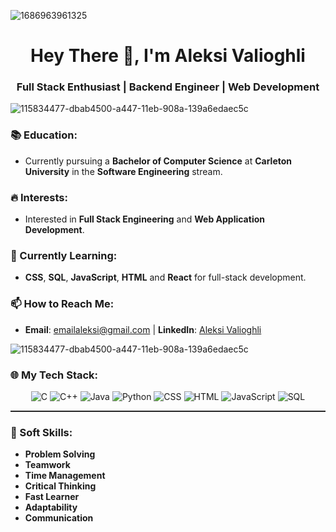 <!-- Banner Image -->
![1686963961325](https://github.com/user-attachments/assets/c3186f8b-e236-41db-8585-bca5fc6bf4c2)

<h1 align="center">Hey There 👋, I'm Aleksi Valioghli</h1>

<!-- Subheader Title -->
<h3 align="center">Full Stack Enthusiast | Backend Engineer | Web Development</h3>

![115834477-dbab4500-a447-11eb-908a-139a6edaec5c](https://github.com/user-attachments/assets/68f02c60-2e3c-4336-a082-4fa80f3e10ed)


### 📚 Education:
- Currently pursuing a **Bachelor of Computer Science** at **Carleton University** in the **Software Engineering** stream.

### 🔥 Interests:
- Interested in **Full Stack Engineering** and **Web Application Development**.

### 🌱 Currently Learning:
- **CSS**, **SQL**, **JavaScript**, **HTML** and **React** for full-stack development.

### 📫 How to Reach Me:
- **Email**: [emailaleksi@gmail.com](mailto:emailaleksi@gmail.com) | **LinkedIn**: [Aleksi Valioghli](https://www.linkedin.com/in/aleksivalioghli/)

![115834477-dbab4500-a447-11eb-908a-139a6edaec5c](https://github.com/user-attachments/assets/68f02c60-2e3c-4336-a082-4fa80f3e10ed)


### 🌐 My Tech Stack:
<p align="center">
  <img src="https://img.shields.io/badge/C-00599C?style=for-the-badge&logo=c&logoColor=white" alt="C" />
  <img src="https://img.shields.io/badge/C++-00599C?style=for-the-badge&logo=cplusplus&logoColor=white" alt="C++" />
  <img src="https://img.shields.io/badge/Java-007396?style=for-the-badge&logo=java&logoColor=white" alt="Java" />
  <img src="https://img.shields.io/badge/Python-3776AB?style=for-the-badge&logo=python&logoColor=white" alt="Python" />
  <img src="https://img.shields.io/badge/CSS-1572B6?style=for-the-badge&logo=css3&logoColor=white" alt="CSS" />
  <img src="https://img.shields.io/badge/HTML-E34F26?style=for-the-badge&logo=html5&logoColor=white" alt="HTML" />
  <img src="https://img.shields.io/badge/JavaScript-F7DF1E?style=for-the-badge&logo=javascript&logoColor=black" alt="JavaScript" />
  <img src="https://img.shields.io/badge/SQL-4479A1?style=for-the-badge&logo=postgresql&logoColor=white" alt="SQL" />
</p>


<hr style="border: none; border-top: 1px solid #333;" />


### 🌟 Soft Skills:
- **Problem Solving**
- **Teamwork**
- **Time Management**
- **Critical Thinking**
- **Fast Learner**
- **Adaptability**
- **Communication**



